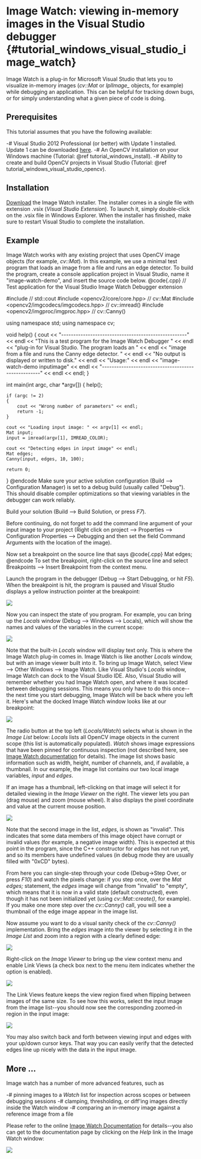 Image Watch: viewing in-memory images in the Visual Studio debugger {#tutorial_windows_visual_studio_image_watch}
===================================================================

Image Watch is a plug-in for Microsoft Visual Studio that lets you to visualize in-memory images
(*cv::Mat* or *IplImage_* objects, for example) while debugging an application. This can be helpful
for tracking down bugs, or for simply understanding what a given piece of code is doing.

Prerequisites
-------------

This tutorial assumes that you have the following available:

-#  Visual Studio 2012 Professional (or better) with Update 1 installed. Update 1 can be downloaded
    [here](http://www.microsoft.com/en-us/download/details.aspx?id=35774).
-#  An OpenCV installation on your Windows machine (Tutorial: @ref tutorial_windows_install).
-#  Ability to create and build OpenCV projects in Visual Studio (Tutorial: @ref tutorial_windows_visual_studio_opencv).

Installation
------------

[Download](http://go.microsoft.com/fwlink/?LinkId=285460) the Image Watch installer. The installer
comes in a single file with extension .vsix (*Visual Studio Extension*). To launch it, simply
double-click on the .vsix file in Windows Explorer. When the installer has finished, make sure to
restart Visual Studio to complete the installation.

Example
-------

Image Watch works with any existing project that uses OpenCV image objects (for example, *cv::Mat*).
In this example, we use a minimal test program that loads an image from a file and runs an edge
detector. To build the program, create a console application project in Visual Studio, name it
"image-watch-demo", and insert the source code below.
@code{.cpp}
// Test application for the Visual Studio Image Watch Debugger extension

#include <iostream>                        // std::cout
#include <opencv2/core/core.hpp>           // cv::Mat
#include <opencv2/imgcodecs/imgcodecs.hpp>     // cv::imread()
#include <opencv2/imgproc/imgproc.hpp>     // cv::Canny()

using namespace std;
using namespace cv;

void help()
{
    cout
        << "----------------------------------------------------" << endl
        << "This is a test program for the Image Watch Debugger " << endl
        << "plug-in for Visual Studio. The program loads an     " << endl
        << "image from a file and runs the Canny edge detector. " << endl
        << "No output is displayed or written to disk."
        << endl
        << "Usage:"                                               << endl
        << "image-watch-demo inputimage"                          << endl
        << "----------------------------------------------------" << endl
        << endl;
}

int main(int argc, char *argv[])
{
    help();

    if (argc != 2)
    {
        cout << "Wrong number of parameters" << endl;
        return -1;
    }

    cout << "Loading input image: " << argv[1] << endl;
    Mat input;
    input = imread(argv[1], IMREAD_COLOR);

    cout << "Detecting edges in input image" << endl;
    Mat edges;
    Canny(input, edges, 10, 100);

    return 0;
}
@endcode
Make sure your active solution configuration (Build --\> Configuration Manager) is set to a debug
build (usually called "Debug"). This should disable compiler optimizations so that viewing variables
in the debugger can work reliably.

Build your solution (Build --\> Build Solution, or press *F7*).

Before continuing, do not forget to add the command line argument of your input image to your
project (Right click on project --\> Properties --\> Configuration Properties --\> Debugging and
then set the field Command Arguments with the location of the image).

Now set a breakpoint on the source line that says
@code{.cpp}
Mat edges;
@endcode
To set the breakpoint, right-click on the source line and select Breakpoints --\> Insert Breakpoint
from the context menu.

Launch the program in the debugger (Debug --\> Start Debugging, or hit *F5*). When the breakpoint is
hit, the program is paused and Visual Studio displays a yellow instruction pointer at the
breakpoint:

![](images/breakpoint.png)

Now you can inspect the state of you program. For example, you can bring up the *Locals* window
(Debug --\> Windows --\> Locals), which will show the names and values of the variables in the
current scope:

![](images/vs_locals.png)

Note that the built-in *Locals* window will display text only. This is where the Image Watch plug-in
comes in. Image Watch is like another *Locals* window, but with an image viewer built into it. To
bring up Image Watch, select View --\> Other Windows --\> Image Watch. Like Visual Studio's *Locals*
window, Image Watch can dock to the Visual Studio IDE. Also, Visual Studio will remember whether you
had Image Watch open, and where it was located between debugging sessions. This means you only have
to do this once--the next time you start debugging, Image Watch will be back where you left it.
Here's what the docked Image Watch window looks like at our breakpoint:

![](images/toolwindow.jpg)

The radio button at the top left (*Locals/Watch*) selects what is shown in the *Image List* below:
*Locals* lists all OpenCV image objects in the current scope (this list is automatically populated).
*Watch* shows image expressions that have been pinned for continuous inspection (not described here,
see [Image Watch documentation](http://go.microsoft.com/fwlink/?LinkId=285461) for details). The
image list shows basic information such as width, height, number of channels, and, if available, a
thumbnail. In our example, the image list contains our two local image variables, *input* and
*edges*.

If an image has a thumbnail, left-clicking on that image will select it for detailed viewing in the
*Image Viewer* on the right. The viewer lets you pan (drag mouse) and zoom (mouse wheel). It also
displays the pixel coordinate and value at the current mouse position.

![](images/viewer.jpg)

Note that the second image in the list, *edges*, is shown as "invalid". This indicates that some
data members of this image object have corrupt or invalid values (for example, a negative image
width). This is expected at this point in the program, since the C++ constructor for *edges* has not
run yet, and so its members have undefined values (in debug mode they are usually filled with "0xCD"
bytes).

From here you can single-step through your code (Debug-\>Step Over, or press *F10*) and watch the
pixels change: if you step once, over the *Mat edges;* statement, the *edges* image will change from
"invalid" to "empty", which means that it is now in a valid state (default constructed), even though
it has not been initialized yet (using *cv::Mat::create()*, for example). If you make one more step
over the *cv::Canny()* call, you will see a thumbnail of the edge image appear in the image list.

Now assume you want to do a visual sanity check of the *cv::Canny()* implementation. Bring the
*edges* image into the viewer by selecting it in the *Image List* and zoom into a region with a
clearly defined edge:

![](images/edges_zoom.png)

Right-click on the *Image Viewer* to bring up the view context menu and enable Link Views (a check
box next to the menu item indicates whether the option is enabled).

![](images/viewer_context_menu.png)

The Link Views feature keeps the view region fixed when flipping between images of the same size. To
see how this works, select the input image from the image list--you should now see the corresponding
zoomed-in region in the input image:

![](images/input_zoom.png)

You may also switch back and forth between viewing input and edges with your up/down cursor keys.
That way you can easily verify that the detected edges line up nicely with the data in the input
image.

More ...
--------

Image watch has a number of more advanced features, such as

-#  pinning images to a *Watch* list for inspection across scopes or between debugging sessions
-#  clamping, thresholding, or diff'ing images directly inside the Watch window
-#  comparing an in-memory image against a reference image from a file

Please refer to the online [Image Watch
Documentation](http://go.microsoft.com/fwlink/?LinkId=285461) for details--you also can get to the
documentation page by clicking on the *Help* link in the Image Watch window:

![](images/help_button.jpg)
